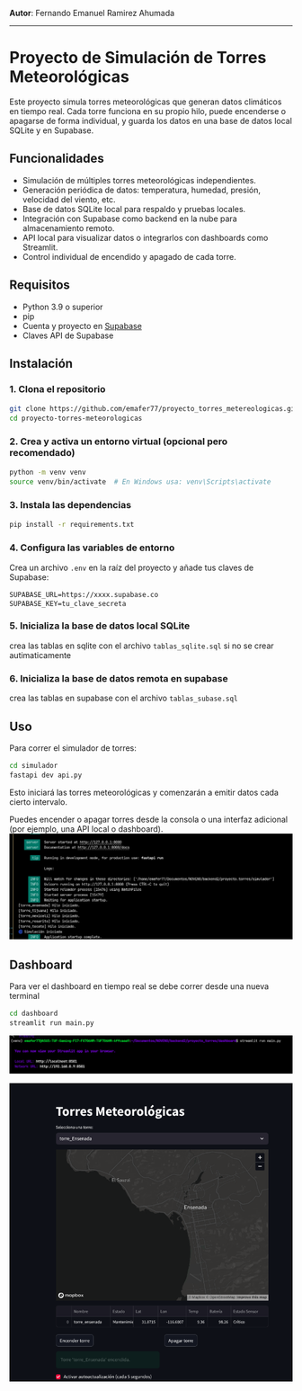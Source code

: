**Autor**:  Fernando Emanuel Ramirez Ahumada

***
# Proyecto de Simulación de Torres Meteorológicas

Este proyecto simula torres meteorológicas que generan datos climáticos en tiempo real. Cada torre funciona en su propio hilo, puede encenderse o apagarse de forma individual, y guarda los datos en una base de datos local SQLite y en Supabase.

## Funcionalidades

- Simulación de múltiples torres meteorológicas independientes.
- Generación periódica de datos: temperatura, humedad, presión, velocidad del viento, etc.
- Base de datos SQLite local para respaldo y pruebas locales.
- Integración con Supabase como backend en la nube para almacenamiento remoto.
- API local para visualizar datos o integrarlos con dashboards como Streamlit.
- Control individual de encendido y apagado de cada torre.

## Requisitos

- Python 3.9 o superior
- pip
- Cuenta y proyecto en [Supabase](https://supabase.com/)
- Claves API de Supabase

## Instalación

### 1. Clona el repositorio

```bash
git clone https://github.com/emafer77/proyecto_torres_metereologicas.git
cd proyecto-torres-meteorologicas
```

### 2. Crea y activa un entorno virtual (opcional pero recomendado)

```bash
python -m venv venv
source venv/bin/activate  # En Windows usa: venv\Scripts\activate
```

### 3. Instala las dependencias

```bash
pip install -r requirements.txt
```

### 4. Configura las variables de entorno

Crea un archivo `.env` en la raíz del proyecto y añade tus claves de Supabase:

```env
SUPABASE_URL=https://xxxx.supabase.co
SUPABASE_KEY=tu_clave_secreta
```

### 5. Inicializa la base de datos local SQLite

crea las tablas en sqlite con el archivo `tablas_sqlite.sql` si no se crear autimaticamente

### 6. Inicializa la base de datos remota en supabase

crea las tablas en supabase con el archivo `tablas_subase.sql`

## Uso

Para correr el simulador de torres:

```bash
cd simulador
fastapi dev api.py
```

Esto iniciará las torres meteorológicas y comenzarán a emitir datos cada cierto intervalo.

Puedes encender o apagar torres desde la consola o una interfaz adicional (por ejemplo, una API local o dashboard).
![alt text](image-1.png)

## Dashboard

Para ver el dashboard en tiempo real se debe correr desde una nueva terminal

```bash
cd dashboard
streamlit run main.py
```
![alt text](image-2.png)

![alt text](image.png)
